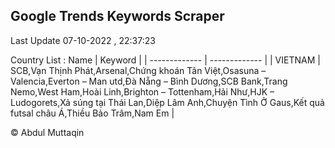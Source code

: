 

## Google Trends Keywords Scraper 
 
Last Update 07-10-2022 , 22:37:23

Country List :
 Name  | Keyword |
| ------------- | ------------- |
| VIETNAM | SCB,Vạn Thịnh Phát,Arsenal,Chứng khoán Tân Việt,Osasuna – Valencia,Everton – Man utd,Đà Nẵng – Bình Dương,SCB Bank,Trang Nemo,West Ham,Hoài Linh,Brighton – Tottenham,Hải Như,HJK – Ludogorets,Xả súng tại Thái Lan,Diệp Lâm Anh,Chuyện Tình Ở Gaus,Kết quả futsal châu Á,Thiều Bảo Trâm,Nam Em |



© Abdul Muttaqin 
